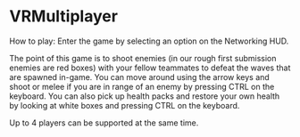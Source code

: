 # VRMultiplayer

How to play: Enter the game by selecting an option on the Networking HUD. 

The point of this game is to shoot enemies (in our rough first submission enemies are red boxes) with your fellow teammates
to defeat the waves that are spawned in-game. You can move around using the arrow keys and shoot or melee if you are in range
of an enemy by pressing CTRL on the keyboard. You can also pick up health packs and restore your own health by looking at 
white boxes and pressing CTRL on the keyboard.

Up to 4 players can be supported at the same time.
